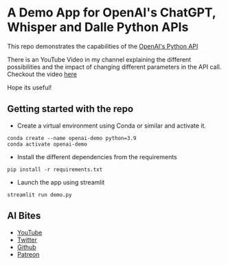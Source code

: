 # A Demo App for OpenAI's ChatGPT, Whisper and Dalle Python APIs
This repo demonstrates the capabilities of the [OpenAI's Python API](https://platform.openai.com/docs/api-reference/introduction)

There is an YouTube Video in my channel explaining the different possibilities and the impact of changing different parameters in the API call. Checkout the video [here](https://youtu.be/dcnfhtuL7qA)

Hope its useful!

## Getting started with the repo
* Create a virtual environment using Conda or similar and activate it.
```
conda create --name openai-demo python=3.9
conda activate openai-demo
```

* Install the different dependencies from the requirements 
```
pip install -r requirements.txt
```

* Launch the app using streamlit 
```
streamlit run demo.py
```

## AI Bites 
* [YouTube](https://www.youtube.com/@aibites)
* [Twitter](https://twitter.com/ai_bites)
* [Github](https://github.com/ai-bites)
* [Patreon](https://www.patreon.com/ai_bites)